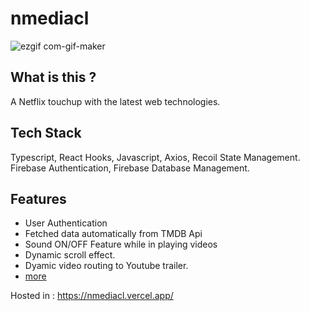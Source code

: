 # nmediacl
![ezgif com-gif-maker](https://user-images.githubusercontent.com/91393229/213587857-09ef0fd2-facb-49ad-b494-8d0f5cbf98da.gif)

## What is this ? 
A Netflix touchup with the latest web technologies. 

## Tech Stack 
Typescript, React Hooks, Javascript, Axios, Recoil State Management. 
Firebase Authentication, Firebase Database Management. 

## Features
- User Authentication
- Fetched data automatically from TMDB Api
- Sound ON/OFF Feature while in playing videos
- Dynamic scroll effect.
- Dyamic video routing to Youtube trailer.
- [more](https://nmediacl.vercel.app/)

Hosted in : https://nmediacl.vercel.app/
